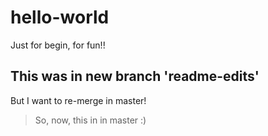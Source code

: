 # hello-world
Just for begin, for fun!!

## This was in new branch 'readme-edits'
But I want to re-merge in master!

> So, now, this in in master :)
